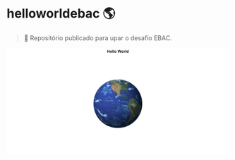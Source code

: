 # hello**world**ebac :earth_americas:

> :milky_way: Repositório publicado para upar o desafio EBAC.

![Esse é um print da minha pagina!](Hello-word-ebac/assets/images/Desafio.jpeg "HELLO WORD")
